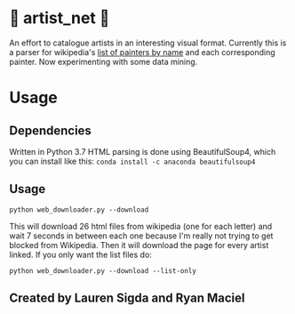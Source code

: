 # 🌌 artist_net 🌌
An effort to catalogue artists in an interesting visual format. Currently this is a parser for wikipedia's [list of painters by name](https://en.wikipedia.org/wiki/List_of_painters_by_name) and each corresponding painter. Now experimenting with some data mining.

# Usage
## Dependencies
Written in Python 3.7 HTML parsing is done using BeautifulSoup4, which you can install like this:
`conda install -c anaconda beautifulsoup4`

## Usage
`python web_downloader.py --download`

This will download 26 html files from wikipedia (one for each letter) and wait 7 seconds in between each one because I'm really not trying to get blocked from Wikipedia. Then it will download the page for every artist linked. If you only want the list files do:

`python web_downloader.py --download --list-only`

## Created by Lauren Sigda and Ryan Maciel
